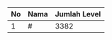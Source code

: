 | No | Nama            | Jumlah Level |
|----|-----------------|--------------|
| 1  | #    |    3382        |

